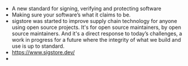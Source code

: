- A new standard for signing, verifying and protecting software
- Making sure your software’s what it claims to be.
- sigstore was started to improve supply chain technology for anyone using open source projects. It's for open source maintainers, by open source maintainers.
  And it's a direct response to today’s challenges, a work in progress for a future where the integrity of what we build and use is up to standard.
- https://www.sigstore.dev/
-